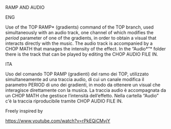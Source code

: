 ﻿RAMP AND AUDIO


ENG

Use of the TOP RAMP* (gradients) command of the TOP branch, used simultaneously with an audio track, one channel of which modifies the *period* parameter of one of the gradients, in order to obtain a visual that interacts directly with the music. The audio track is accompanied by a CHOP MATH that manages the intensity of the effect. In the “Audio*”* folder there is the track that can be played by editing the CHOP AUDIO FILE IN.

ITA

Uso del comando TOP RAMP (gradienti) del ramo dei TOP, utilizzato simultaneamente ad una traccia audio, di cui un canale modifica il parametro PERIOD di uno dei gradienti, in modo da ottenere un visual che interagisce direttamente con la musica. La traccia audio è accompagnata da un CHOP MATH che gestisce l’intensità dell’effetto. Nella cartella “Audio” c'è la traccia riproducibile tramite CHOP AUDIO FILE IN.	

Freely inspired by

https://www.youtube.com/watch?v=rPkEQiCMvjY
